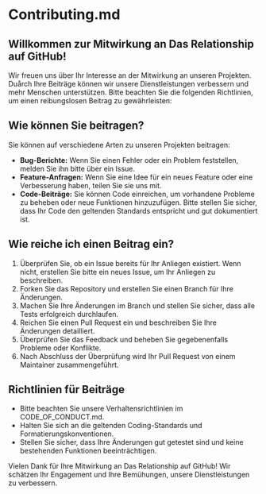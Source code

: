 # Contributing.md

## Willkommen zur Mitwirkung an Das Relationship auf GitHub!

Wir freuen uns über Ihr Interesse an der Mitwirkung an unseren Projekten. Duårch Ihre Beiträge können wir unsere Dienstleistungen verbessern und mehr Menschen unterstützen. Bitte beachten Sie die folgenden Richtlinien, um einen reibungslosen Beitrag zu gewährleisten:

## Wie können Sie beitragen?

Sie können auf verschiedene Arten zu unseren Projekten beitragen:

- **Bug-Berichte:** Wenn Sie einen Fehler oder ein Problem feststellen, melden Sie ihn bitte über ein Issue.
- **Feature-Anfragen:** Wenn Sie eine Idee für ein neues Feature oder eine Verbesserung haben, teilen Sie sie uns mit.
- **Code-Beiträge:** Sie können Code einreichen, um vorhandene Probleme zu beheben oder neue Funktionen hinzuzufügen. Bitte stellen Sie sicher, dass Ihr Code den geltenden Standards entspricht und gut dokumentiert ist.

## Wie reiche ich einen Beitrag ein?

1. Überprüfen Sie, ob ein Issue bereits für Ihr Anliegen existiert. Wenn nicht, erstellen Sie bitte ein neues Issue, um Ihr Anliegen zu beschreiben.
2. Forken Sie das Repository und erstellen Sie einen Branch für Ihre Änderungen.
3. Machen Sie Ihre Änderungen im Branch und stellen Sie sicher, dass alle Tests erfolgreich durchlaufen.
4. Reichen Sie einen Pull Request ein und beschreiben Sie Ihre Änderungen detailliert.
5. Überprüfen Sie das Feedback und beheben Sie gegebenenfalls Probleme oder Konflikte.
6. Nach Abschluss der Überprüfung wird Ihr Pull Request von einem Maintainer zusammengeführt.

## Richtlinien für Beiträge

- Bitte beachten Sie unsere Verhaltensrichtlinien im CODE_OF_CONDUCT.md.
- Halten Sie sich an die geltenden Coding-Standards und Formatierungskonventionen.
- Stellen Sie sicher, dass Ihre Änderungen gut getestet sind und keine bestehenden Funktionen beeinträchtigen.

Vielen Dank für Ihre Mitwirkung an Das Relationship auf GitHub! Wir schätzen Ihr Engagement und Ihre Bemühungen, unsere Dienstleistungen zu verbessern.
